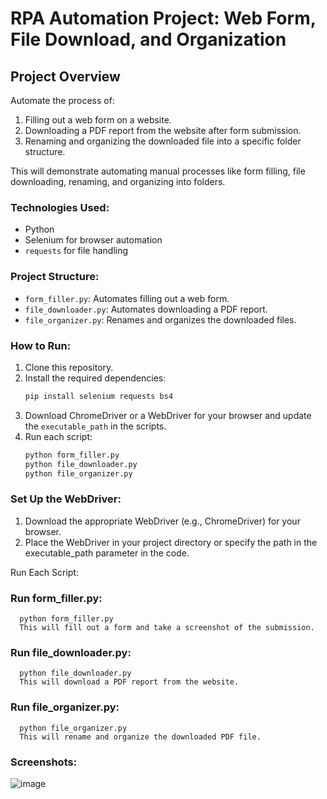 # RPA Automation Project: Web Form, File Download, and Organization

## Project Overview
Automate the process of:
  1. Filling out a web form on a website. 
  2. Downloading a PDF report from the website after form submission. 
  3. Renaming and organizing the downloaded file into a specific folder structure. 

This will demonstrate automating manual processes like form filling, file downloading, renaming, and organizing into folders.

### Technologies Used:
- Python
- Selenium for browser automation
- `requests` for file handling

### Project Structure:
- `form_filler.py`: Automates filling out a web form.
- `file_downloader.py`: Automates downloading a PDF report.
- `file_organizer.py`: Renames and organizes the downloaded files.

### How to Run:
1. Clone this repository.
2. Install the required dependencies:
    ```bash
    pip install selenium requests bs4
    ```
3. Download ChromeDriver or a WebDriver for your browser and update the `executable_path` in the scripts.
4. Run each script:
    ```bash
    python form_filler.py
    python file_downloader.py
    python file_organizer.py
    ```

### Set Up the WebDriver:
  1. Download the appropriate WebDriver (e.g., ChromeDriver) for your browser.
  2. Place the WebDriver in your project directory or specify the path in the executable_path parameter in the code.
 
  Run Each Script:

  ### Run form_filler.py:
      python form_filler.py
      This will fill out a form and take a screenshot of the submission.

  ### Run file_downloader.py:
      python file_downloader.py
      This will download a PDF report from the website.

  ### Run file_organizer.py:
      python file_organizer.py
      This will rename and organize the downloaded PDF file.


### Screenshots:
![image](https://github.com/user-attachments/assets/6e6eefb6-7b7e-45df-8b0f-b0a18f65152c)


